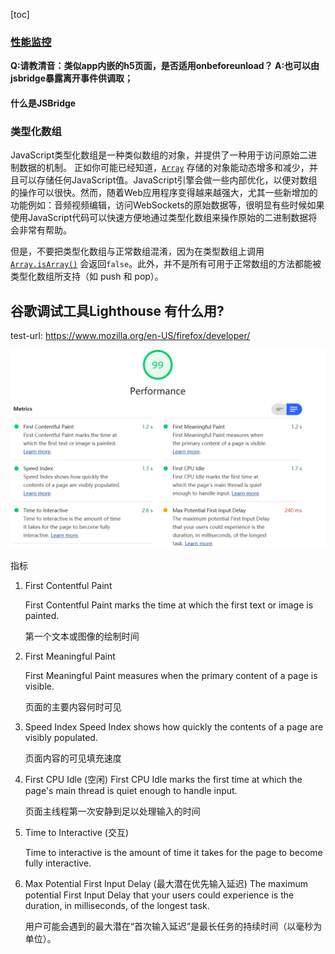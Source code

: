 [toc]

### [性能监控](https://juejin.im/post/5ee2d28a6fb9a047942f3b17)

**Q:请教清音：类似app内嵌的h5页面，是否适用onbeforeunload？
A:也可以由jsbridge暴露离开事件供调取；**

#### 什么是JSBridge



### 类型化数组

JavaScript类型化数组是一种类似数组的对象，并提供了一种用于访问原始二进制数据的机制。 正如你可能已经知道，[`Array`](https://developer.mozilla.org/zh-CN/docs/Web/JavaScript/Reference/Array) 存储的对象能动态增多和减少，并且可以存储任何JavaScript值。JavaScript引擎会做一些内部优化，以便对数组的操作可以很快。然而，随着Web应用程序变得越来越强大，尤其一些新增加的功能例如：音频视频编辑，访问WebSockets的原始数据等，很明显有些时候如果使用JavaScript代码可以快速方便地通过类型化数组来操作原始的二进制数据将会非常有帮助。

但是，不要把类型化数组与正常数组混淆，因为在类型数组上调用  [`Array.isArray()`](https://developer.mozilla.org/zh-CN/docs/Web/JavaScript/Reference/Global_Objects/Array/isArray) 会返回`false`。此外，并不是所有可用于正常数组的方法都能被类型化数组所支持（如 push 和 pop）。



## 谷歌调试工具Lighthouse 有什么用?

test-url: https://www.mozilla.org/en-US/firefox/developer/





![image-20200612162431879](./imgs/image-20200612162431879.png)

指标

1. First Contentful Paint

   First Contentful Paint marks the time at which the first text or image is painted. 

   第一个文本或图像的绘制时间

2. First Meaningful Paint

   First Meaningful Paint measures when the primary content of a page is visible.

   页面的主要内容何时可见

3. Speed Index
   Speed Index shows how quickly the contents of a page are visibly populated.

   页面内容的可见填充速度

4. First CPU Idle (空闲)
   First CPU Idle marks the first time at which the page's main thread is quiet enough to handle input.

   页面主线程第一次安静到足以处理输入的时间

5. Time to Interactive (交互)

   Time to interactive is the amount of time it takes for the page to become fully interactive.

6. Max Potential First Input Delay (最大潜在优先输入延迟)
   The maximum potential First Input Delay that your users could experience is the duration, in milliseconds, of the longest task.

   用户可能会遇到的最大潜在“首次输入延迟”是最长任务的持续时间（以毫秒为单位）。

   